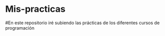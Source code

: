 # Mis-practicas
#En este repositorio iré subiendo las prácticas de los diferentes cursos de programación 

